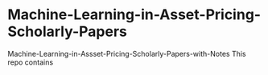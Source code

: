 # Machine-Learning-in-Asset-Pricing-Scholarly-Papers
Machine-Learning-in-Assset-Pricing-Scholarly-Papers-with-Notes
This repo contains
